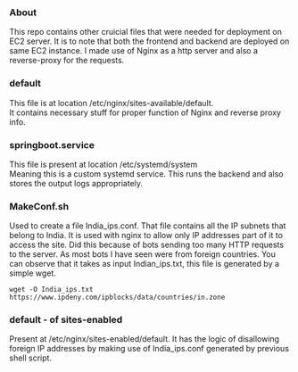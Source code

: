 ### About
This repo contains other cruicial files that were needed for deployment on EC2 server. It is to note that 
both the frontend and backend are deployed on same EC2 instance. I made use of Nginx as a http server
and also a reverse-proxy for the requests. 

### default
This file is at location /etc/nginx/sites-available/default.
<br>
It contains necessary stuff for proper function of Nginx and reverse proxy info.

### springboot.service
This file is present at location /etc/systemd/system
<br>
Meaning this is a custom systemd service. This runs the backend and also stores the output logs appropriately.

### MakeConf.sh
Used to create a file India_ips.conf. That file contains all the IP subnets that belong to India. 
It is used with nginx to allow only IP addresses part of it to access the site. Did this because of bots
sending too many HTTP requests to the server. As most bots I have seen were from foreign countries. You can
observe that it takes as input Indian_ips.txt, this file is generated by a simple wget.

    wget -O India_ips.txt https://www.ipdeny.com/ipblocks/data/countries/in.zone

### default - of sites-enabled
Present at /etc/nginx/sites-enabled/default. It has the logic of disallowing foreign IP addresses by making 
use of India_ips.conf generated by previous shell script.